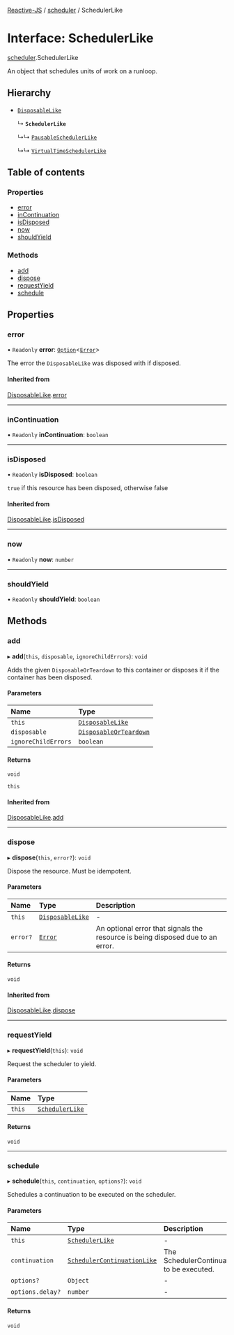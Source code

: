 [Reactive-JS](../README.md) / [scheduler](../modules/scheduler.md) / SchedulerLike

# Interface: SchedulerLike

[scheduler](../modules/scheduler.md).SchedulerLike

An object that schedules units of work on a runloop.

## Hierarchy

- [`DisposableLike`](disposable.DisposableLike.md)

  ↳ **`SchedulerLike`**

  ↳↳ [`PausableSchedulerLike`](scheduler.PausableSchedulerLike.md)

  ↳↳ [`VirtualTimeSchedulerLike`](scheduler.VirtualTimeSchedulerLike.md)

## Table of contents

### Properties

- [error](scheduler.SchedulerLike.md#error)
- [inContinuation](scheduler.SchedulerLike.md#incontinuation)
- [isDisposed](scheduler.SchedulerLike.md#isdisposed)
- [now](scheduler.SchedulerLike.md#now)
- [shouldYield](scheduler.SchedulerLike.md#shouldyield)

### Methods

- [add](scheduler.SchedulerLike.md#add)
- [dispose](scheduler.SchedulerLike.md#dispose)
- [requestYield](scheduler.SchedulerLike.md#requestyield)
- [schedule](scheduler.SchedulerLike.md#schedule)

## Properties

### error

• `Readonly` **error**: [`Option`](../modules/option.md#option)<[`Error`](disposable.Error.md)\>

The error the `DisposableLike` was disposed with if disposed.

#### Inherited from

[DisposableLike](disposable.DisposableLike.md).[error](disposable.DisposableLike.md#error)

___

### inContinuation

• `Readonly` **inContinuation**: `boolean`

___

### isDisposed

• `Readonly` **isDisposed**: `boolean`

`true` if this resource has been disposed, otherwise false

#### Inherited from

[DisposableLike](disposable.DisposableLike.md).[isDisposed](disposable.DisposableLike.md#isdisposed)

___

### now

• `Readonly` **now**: `number`

___

### shouldYield

• `Readonly` **shouldYield**: `boolean`

## Methods

### add

▸ **add**(`this`, `disposable`, `ignoreChildErrors`): `void`

Adds the given `DisposableOrTeardown` to this container or disposes it if the container has been disposed.

#### Parameters

| Name | Type |
| :------ | :------ |
| `this` | [`DisposableLike`](disposable.DisposableLike.md) |
| `disposable` | [`DisposableOrTeardown`](../modules/disposable.md#disposableorteardown) |
| `ignoreChildErrors` | `boolean` |

#### Returns

`void`

`this`

#### Inherited from

[DisposableLike](disposable.DisposableLike.md).[add](disposable.DisposableLike.md#add)

___

### dispose

▸ **dispose**(`this`, `error?`): `void`

Dispose the resource. Must be idempotent.

#### Parameters

| Name | Type | Description |
| :------ | :------ | :------ |
| `this` | [`DisposableLike`](disposable.DisposableLike.md) | - |
| `error?` | [`Error`](disposable.Error.md) | An optional error that signals the resource is being disposed due to an error. |

#### Returns

`void`

#### Inherited from

[DisposableLike](disposable.DisposableLike.md).[dispose](disposable.DisposableLike.md#dispose)

___

### requestYield

▸ **requestYield**(`this`): `void`

Request the scheduler to yield.

#### Parameters

| Name | Type |
| :------ | :------ |
| `this` | [`SchedulerLike`](scheduler.SchedulerLike.md) |

#### Returns

`void`

___

### schedule

▸ **schedule**(`this`, `continuation`, `options?`): `void`

Schedules a continuation to be executed on the scheduler.

#### Parameters

| Name | Type | Description |
| :------ | :------ | :------ |
| `this` | [`SchedulerLike`](scheduler.SchedulerLike.md) | - |
| `continuation` | [`SchedulerContinuationLike`](scheduler.SchedulerContinuationLike.md) | The SchedulerContinuation to be executed. |
| `options?` | `Object` | - |
| `options.delay?` | `number` | - |

#### Returns

`void`

